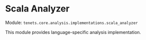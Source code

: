# Scala Analyzer

Module: `tenets.core.analysis.implementations.scala_analyzer`

This module provides language-specific analysis implementation.

